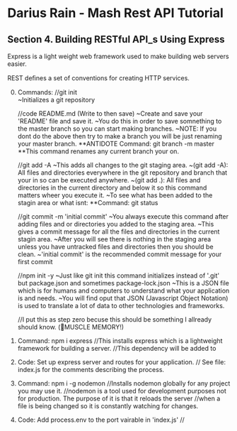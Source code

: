 # Darius Rain - Mash Rest API Tutorial 
## Section 4. Building RESTful API_s Using Express

Express is a light weight web framework used to make building web servers easier.

 REST deﬁnes a set of conventions for creating HTTP services.

0. Commands: 
    //git init     
        ~Initializes a git repository
    
    //code README.md (Write to then save) 
        ~Create and save your 'README' file and save it.
        ~You do this in order to save somnething to the master branch so you can start making branches.
        ~NOTE: If you dont do the above then try to make a branch you will be just renaming your master branch.
            **ANTIDOTE Command: git branch -m master    **This command renames any current branch your on.

    //git add -A
        ~This adds all changes to the git staging area. 
        ~(git add -A): All files and directories everywhere in the git repository and branch that your in so can be executed anywhere.
        ~(git add .): All files and directories in the current directory and below it so this command matters wheer you execute it.
        ~To see what has been added to the stagin area or what isnt: 
            **Command: git status

    //git commit -m 'initial commit'
        ~You always execute this command after adding files and or directories you added to the staging area.
        ~This gives a commit message for all the files and directories in the current stagin area.
        ~After you will see there is nothing in the staging area unless you have untracked files and directories then you should be clean. 
        ~'initial commit' is the recommended commit message for your first commit

    //npm init -y
        ~Just like git init this command initializes instead of '.git' but package.json and sometimes package-lock.json
        ~This is a JSON file which is for humans and computers to understand what your application is and needs.
        ~You will find oput that JSON (Javascript Object Notation) is used to translate a lot of data to other technologies and frameworks.
         

    //I put this as step zero becuse this should be something I allready should know. (💪MUSCLE MEMORY!)


1. Command: npm i express
    //This installs express which is a lightweight framework for building a server.
    //This dependency will be added to 

2. Code: Set up express server and routes for your application. 
// See file: index.js for the comments describing the process.


3. Command: npm i -g nodemon 
    //Installs nodemon globally for any project you may use it.
    //nodemon is a tool used for development purposes not for production. The purpose of it is that it reloads the server
    //when a file is being changed so it is constantly watching for changes. 


4. Code: Add process.env to the port vairable in 'index.js'
    //














